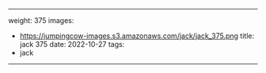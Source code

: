 
---
weight: 375
images:
- https://jumpingcow-images.s3.amazonaws.com/jack/jack_375.png
title: jack 375
date: 2022-10-27
tags:
- jack
---
